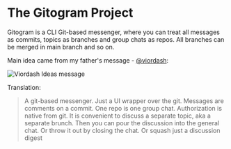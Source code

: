 # The Gitogram Project

Gitogram is a CLI Git-based messenger, where you can treat all messages as commits, topics as branches and group chats as repos. All branches can be merged in main branch and so on.

Main idea came from my father's message - [@viordash](https://github.com/viordash):

![Viordash Ideas message](https://www.dropbox.com/scl/fi/nhg2qfrco41m6lgsv2ikr/viordash-ideas.png?rlkey=jgqtfmk3k9pun0ino56ikd08d&dl=1 "Idea root of Gitogram")

Translation:
> A git-based messenger. Just a UI wrapper over the git. Messages are comments on a commit. One repo is one group chat. Authorization is native from git. It is convenient to discuss a separate topic, aka a separate brunch. Then you can pour the discussion into the general chat. Or throw it out by closing the chat. Or squash just a discussion digest
